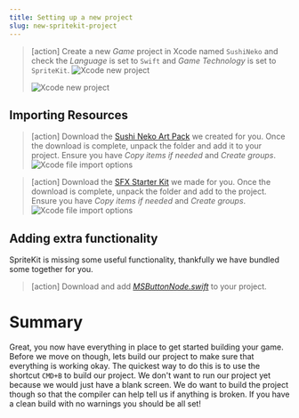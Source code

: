 ```yaml
---
title: Setting up a new project
slug: new-spritekit-project
---
```


> [action]
> Create a new *Game* project in Xcode named `SushiNeko` and check the *Language* is set to `Swift` and
> *Game Technology* is set to `SpriteKit`.
> ![Xcode new project](../Tutorial-Images/xcode_new_project-1.png)
>
> ![Xcode new project](../Tutorial-Images/xcode_new_project-2.png)

## Importing Resources

> [action]
> Download the [Sushi Neko Art Pack](https://github.com/MakeSchool-Tutorials/Sushi-Neko-SpriteKit-Swift3/raw/master/assets.atlas.zip)
> we created for you.
> Once the download is complete, unpack the folder and add it to your project.
> Ensure you have *Copy items if needed* and *Create groups*.
> ![Xcode file import options](../Tutorial-Images/xcode_adding_files_flags.png)
>

<!-- -->

> [action]
> Download the [SFX Starter Kit](https://github.com/MakeSchool-Tutorials/Sushi-Neko-SpriteKit-Swift3/raw/master/SFX.zip)
> we made for you. Once the download is complete, unpack the folder and add to the project.
> Ensure you have *Copy items if needed* and *Create groups*.
> ![Xcode file import options](../Tutorial-Images/xcode_adding_files_flags.png)
>

## Adding extra functionality

SpriteKit is missing some useful functionality, thankfully we have bundled some together for you.  

> [action]
> Download and add *[MSButtonNode.swift](https://github.com/MakeSchool-Tutorials/Sushi-Neko-SpriteKit-Swift3/raw/master/MSButtonNode.swift)* to your project. 

# Summary

Great, you now have everything in place to get started building your game. Before we move on though, lets build our project to make sure that everything is working okay. The quickest way to do this is to use the shortcut `CMD+B` to build our project. We don't want to run our project yet because we would just have a blank screen. We do want to build the project though so that the compiler can help tell us if anything is broken. If you have a clean build with no warnings you should be all set!
